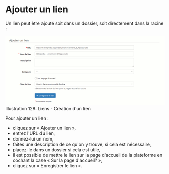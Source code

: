 # Ajouter un lien

Un lien peut être ajouté soit dans un dossier, soit directement dans la racine :

![](../../.gitbook/assets/image199%20%281%29.png)Illustration 128: Liens - Création d'un lien

Pour ajouter un lien :

* cliquez sur « Ajouter un lien »,
* entrez l'URL du lien,
* donnez-lui un nom,
* faites une description de ce qu'on y trouve, si cela est nécessaire,
* placez-le dans un dossier si cela est utile,
* il est possible de mettre le lien sur la page d'accueil de la plateforme en cochant la case « Sur la page d'accueil? »,
* cliquez sur « Enregistrer le lien ».

